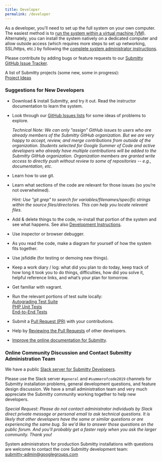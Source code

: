 ```yaml
---
title: Developer
permalink: /developer
---
```


As a developer, you'll need to set up the full system on your own
computer.  The easiest method is to 
[run the system within a virtual machine (VM)](developer/vm_install_using_vagrant).
Alternately, you can install the system natively on a dedicated
computer and allow outside access (which requires more steps to set up
networking, SSL/https, etc.) by following the
[complete system administrator instructions](/sysadmin).


Please contribute by adding bugs or feature requests to our 
[Submitty GitHub Issue Tracker](https://github.com/Submitty/Submitty/issues).


A list of Submitty projects (some new, some in progress):  
[Project Ideas](project_ideas)



### Suggestions for New Developers

* Download & install Submitty, and try it out.  Read the instructor
  documentation to learn the system.

* Look through our [GitHub Issues lists](https://github.com/Submitty/Submitty/issues) for some ideas
  of problems to explore.

  _Technical Note: We can only "assign" GitHub issues to users who are
  already members of the Submitty GitHub organization.  But we are
  very happy to accept, review, and merge contributions from outside
  of the organization.  Students selected for Google Summer of Code
  and active developers who already have multiple contributions will
  be added to the Submitty GitHub organization.  Organization members
  are granted write access to directly push without review to some of repositories --
  e.g., documentation, etc._

* Learn how to use git.

* Learn what sections of the code are relevant for those issues (so
  you’re not overwhelmed).

  _Hint: Use "git grep" to search for variables/filenames/specific
  strings within the source files/directories.  This can help you
  locate relevant files._

* Add & delete things to the code, re-install that portion of the
  system and see what happens.  See also [Development Instructions](developer/development_instructions).

* Use inspector or browser debugger.

* As you read the code, make a diagram for yourself of how the system
  fits together.

* Use jsfiddle (for testing or demoing new things).

* Keep a work diary / log: what did you plan to do today, keep track
  of how long it took you to do things, difficulties, how did you
  solve it, helpful reference links, and what’s your plan for
  tomorrow.

* Get familiar with vagrant.

* Run the relevant portions of test suite locally:  
  [Autograding Test Suite](autograding_tests)  
  [PHP Unit Tests](/developer/php_unit_tests)  
  [End-to-End Tests](/developer/end_to_end_tests)  

* Submit a [Pull Request (PR)](/developer/how_to_contribute#how-to-make-a-pull-request-to-our-submitty-github) with your contributions.

* Help by [Reviewing the Pull Requests](/developer/how_to_contribute#how-to-review-a-pull-request-pr) of other developers.

* [Improve the online documentation for Submitty](/developer/how_to_contribute#how-to-edit-submittyorg).



### Online Community Discussion and Contact Submitty Administration Team

We have a public [Slack server for Submitty Developers](https://join.slack.com/t/submitty/shared_invite/enQtMzE1NzgyMzUzNzI5LWNkNjUzYmZjOWJkNzdlM2QzNTM3MGYwNmQwMzQ3NjAwODUwYjI4MTRlZDNjZTFlMTk4ZjUzN2MxNzRjNDIwZTU).

Please use the Slack server `#general` and `#summerofcode2019` channels
for Submitty installation problems, general development questions, and
feature design discussion.  We have a small administration team and
very much appreciate the Submitty community working together to help new
developers.

_Special Request: Please do not contact administrator individuals by Slack
direct private message or personal email to ask technical questions.
It is likely that other developers have the same or similar questions
or are experiencing the same bug.  So we'd like to answer those questions
on the public forum.  And you'll probably get a faster reply when you
ask the larger community.  Thank you!_


System administrators for production Submitty installations with
questions are welcome to contact the core Submitty development team:  
[submitty-admin@googlegroups.com](mailto:submitty-admin@googlegroups.com)

